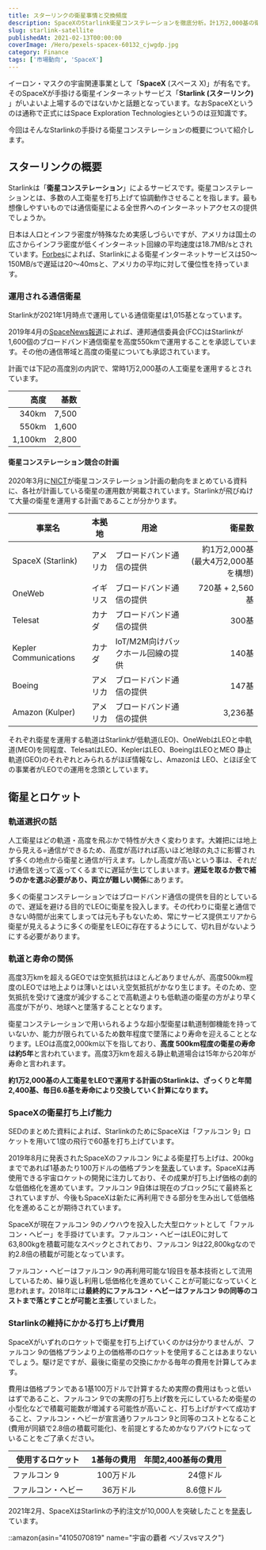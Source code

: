 ```yaml
---
title: スターリンクの衛星事情と交換頻度
description: SpaceXのStarlink衛星コンステレーションを徹底分析。計1万2,000基の衛星運用計画、LEO軌道での5年寿命、年間2,400基の交換コスト、Falcon 9/Heavyの打ち上げ能力、競合OneWeb・Amazon Kuiperとの比較まで詳細解説。
slug: starlink-satellite
publishedAt: 2021-02-13T00:00:00
coverImage: /Hero/pexels-spacex-60132_cjwgdp.jpg
category: Finance
tags: ['市場動向', 'SpaceX']
---
```


イーロン・マスクの宇宙関連事業として「**SpaceX** (スペース X)」が有名です。そのSpaceXが手掛ける衛星インターネットサービス「**Starlink (スターリンク)** 」がいよいよ上場するのではないかと話題となっています。なおSpaceXというのは通称で正式にはSpace Exploration Technologiesというのは豆知識です。

今回はそんなStarlinkの手掛ける衛星コンステレーションの概要について紹介します。

## スターリンクの概要

Starlinkは「**衛星コンステレーション**」によるサービスです。衛星コンステレーションとは、多数の人工衛星を打ち上げて協調動作させることを指します。最も想像しやすいものでは通信衛星による全世界へのインターネットアクセスの提供でしょうか。

日本は人口とインフラ密度が特殊なため実感しづらいですが、アメリカは国土の広さからインフラ密度が低くインターネット回線の平均速度は18.7MB/sとされています。[Forbes](https://forbesjapan.com/articles/detail/37837)によれば、Starlinkによる衛星インターネットサービスは50～150MB/sで遅延は20～40msと、アメリカの平均に対して優位性を持っています。

### 運用される通信衛星

Starlinkが2021年1月時点で運用している通信衛星は1,015基となっています。

2019年4月の[SpaceNews報道](https://spacenews.com/fcc-oks-lower-orbit-for-some-starlink-satellites/)によれば、連邦通信委員会(FCC)はStarlinkが1,600個のブロードバンド通信衛星を高度550kmで運用することを承認しています。その他の通信帯域と高度の衛星についても承認されています。

計画では下記の高度別の内訳で、常時1万2,000基の人工衛星を運用するとされています。

|    高度 |  基数 |
| ------: | ----: |
|   340km | 7,500 |
|   550km | 1,600 |
| 1,100km | 2,800 |

#### 衛星コンステレーション競合の計画

2020年3月に[NICT](https://www.nict.go.jp/global/lde9n2000000bizn-att/lde9n2000001ebz4.pdf)が衛星コンステレーション計画の動向をまとめている資料に、各社が計画している衛星の運用数が掲載されています。Starlinkが飛びぬけて大量の衛星を運用する計画であることが分かります。

| 事業名                | 本拠地   | 用途                              |                              衛星数 |
| --------------------- | -------- | --------------------------------- | ----------------------------------: |
| SpaceX (Starlink)     | アメリカ | ブロードバンド通信の提供          | 約1万2,000基 (最大4万2,000基を構想) |
| OneWeb                | イギリス | ブロードバンド通信の提供          |                     720基 + 2,560基 |
| Telesat               | カナダ   | ブロードバンド通信の提供          |                               300基 |
| Kepler Communications | カナダ   | IoT/M2M向けバックホール回線の提供 |                               140基 |
| Boeing                | アメリカ | ブロードバンド通信の提供          |                               147基 |
| Amazon (Kulper)       | アメリカ | ブロードバンド通信の提供          |                             3,236基 |

それぞれ衛星を運用する軌道はStarlinkが低軌道(LEO)、OneWebはLEOと中軌道(MEO)を同程度、TelesatはLEO、KeplerはLEO、BoeingはLEOとMEO 静止軌道(GEO)のそれぞれとみられるがほぼ情報なし、Amazonは LEO、とほぼ全ての事業者がLEOでの運用を念頭としています。

## 衛星とロケット

### 軌道選択の話

人工衛星はどの軌道・高度を飛ぶかで特性が大きく変わります。大雑把には地上から見える=通信ができるため、高度が高ければ高いほど地球の丸さに影響されず多くの地点から衛星と通信が行えます。しかし高度が高いという事は、それだけ通信を送って返ってくるまでに遅延が生じてしまいます。**遅延を取るか数で補うのかを選ぶ必要があり、両立が難しい関係**にあります。

多くの衛星コンステレーションではブロードバンド通信の提供を目的としているので、遅延を避ける目的でLEOに衛星を投入します。その代わりに衛星と通信できない時間が出来てしまっては元も子もないため、常にサービス提供エリアから衛星が見えるように多くの衛星をLEOに存在するようにして、切れ目がないようにする必要があります。

### 軌道と寿命の関係

高度3万kmを超えるGEOでは空気抵抗はほとんどありませんが、高度500km程度のLEOでは地上よりは薄いとはいえ空気抵抗がかなり生じます。そのため、空気抵抗を受けて速度が減少することで高軌道よりも低軌道の衛星の方がより早く高度が下がり、地球へと墜落することとなります。

衛星コンステレーションで用いられるような超小型衛星は軌道制御機能を持っていないか、能力が限られているため数年程度で墜落により寿命を迎えることとなります。LEOは高度2,000km以下を指しており、**高度 500km程度の衛星の寿命は約5年**と言われています。高度3万kmを超える静止軌道場合は15年から20年が寿命と言われます。

**約1万2,000基の人工衛星をLEOで運用する計画のStarlinkは、ざっくりと年間2,400基、毎日6.6基を寿命により交換していく計算になります。**

### SpaceXの衛星打ち上げ能力

SEDのまとめた資料によれば、StarlinkのためにSpaceXは「ファルコン 9」ロケットを用いて1度の飛行で60基を打ち上げています。

2019年8月に発表されたSpaceXのファルコン 9による衛星打ち上げは、200kgまでであれば1基あたり100万ドルの価格プランを[発表](https://spacebiz.info/1956/)しています。SpaceXは再使用できる宇宙ロケットの開発に注力しており、その成果が打ち上げ価格の劇的な低価格化を進めています。ファルコン 9自体は現在のブロック5にて最終系とされていますが、今後もSpaceXは新たに再利用できる部分を生み出して低価格化を進めることが期待されています。

SpaceXが現在ファルコン 9のノウハウを投入した大型ロケットとして「ファルコン・ヘビー」を手掛けています。ファルコン・ヘビーはLEOに対して63,800kgを積載可能なスペックとされており、ファルコン 9は22,800kgなので約2.8倍の積載が可能となっています。

ファルコン・ヘビーはファルコン 9の再利用可能な1段目を基本技術として流用しているため、繰り返し利用し低価格化を進めていくことが可能になっていくと思われます。2018年には**最終的にファルコン・ヘビーはファルコン 9の同等のコストまで落とすことが可能と主張**していました。

### Starlinkの維持にかかる打ち上げ費用

SpaceXがいずれのロケットで衛星を打ち上げていくのかは分かりませんが、ファルコン 9の価格プランより上の価格帯のロケットを使用することはあまりないでしょう。駆け足ですが、最後に衛星の交換にかかる毎年の費用を計算してみます。

費用は価格プランである1基100万ドルで計算するため実際の費用はもっと低いはずであること、ファルコン 9での実際の打ち上げ数を元にしているため衛星の小型化などで積載可能数が増減する可能性が高いこと、打ち上げがすべて成功すること、ファルコン・ヘビーが宣言通りファルコン 9と同等のコストとなること(費用が同額で2.8倍の積載可能化)、を前提とするためかなりアバウトになっていることをご了承ください。

| 使用するロケット   | 1基毎の費用 | 年間2,400基毎の費用 |
| ------------------ | ----------: | ------------------: |
| ファルコン 9       |   100万ドル |            24億ドル |
| ファルコン・ヘビー |    36万ドル |           8.6億ドル |

2021年2月、SpaceXはStarlinkの予約注文が10,000人を突破したことを[発表](https://www.engadget.com/spacex-starlink-internet-preorders-121427490.html)しています。

::amazon{asin="4105070819" name="宇宙の覇者 ベゾスvsマスク"}
